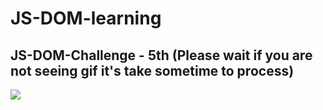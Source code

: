 # JS-DOM-learning

## JS-DOM-Challenge - 5th <b>(Please wait if you are not seeing gif it's take sometime to process)
![](https://github.com/user-attachments/assets/b476ee69-e987-4e22-9945-79a4392fe0ba)
